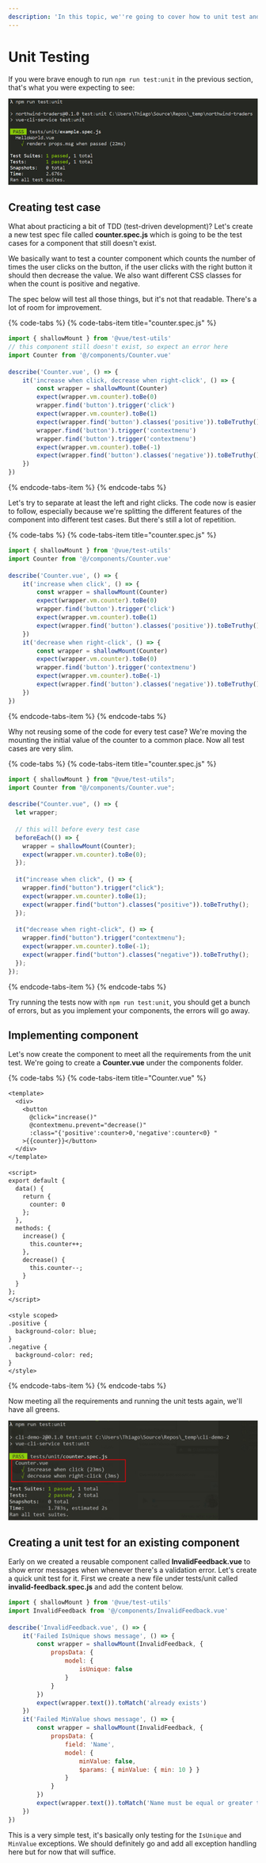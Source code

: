 ```yaml
---
description: 'In this topic, we''re going to cover how to unit test and also practice TDD'
---
```


# Unit Testing

If you were brave enough to run `npm run test:unit` in the previous section, that's what you were expecting to see:

![By default Jest automatically creates a sample test and it does pass :\)](../.gitbook/assets/unit-test-run.jpg)

## Creating test case

What about practicing a bit of TDD \(test-driven development\)? Let's create a new test spec file called **counter.spec.js** which is going to be the test cases for a component that still doesn't exist.

We basically want to test a counter component which counts the number of times the user clicks on the button, if the user clicks with the right button it should then decrease the value. We also want different CSS classes for when the count is positive and negative.

The spec below will test all those things, but it's not that readable. There's a lot of room for improvement.

{% code-tabs %}
{% code-tabs-item title="counter.spec.js" %}
```javascript
import { shallowMount } from '@vue/test-utils'
// this component still doesn't exist, so expect an error here
import Counter from '@/components/Counter.vue'

describe('Counter.vue', () => {
    it('increase when click, decrease when right-click', () => {
        const wrapper = shallowMount(Counter)
        expect(wrapper.vm.counter).toBe(0)
        wrapper.find('button').trigger('click')
        expect(wrapper.vm.counter).toBe(1)
        expect(wrapper.find('button').classes('positive')).toBeTruthy()
        wrapper.find('button').trigger('contextmenu')
        wrapper.find('button').trigger('contextmenu')
        expect(wrapper.vm.counter).toBe(-1)
        expect(wrapper.find('button').classes('negative')).toBeTruthy()
    })
})
```
{% endcode-tabs-item %}
{% endcode-tabs %}

Let's try to separate at least the left and right clicks. The code now is easier to follow, especially because we're splitting the different features of the component into different test cases. But there's still a lot of repetition.

{% code-tabs %}
{% code-tabs-item title="counter.spec.js" %}
```javascript
import { shallowMount } from '@vue/test-utils'
import Counter from '@/components/Counter.vue'

describe('Counter.vue', () => {
    it('increase when click', () => {
        const wrapper = shallowMount(Counter)
        expect(wrapper.vm.counter).toBe(0)
        wrapper.find('button').trigger('click')
        expect(wrapper.vm.counter).toBe(1)
        expect(wrapper.find('button').classes('positive')).toBeTruthy()
    })
    it('decrease when right-click', () => {
        const wrapper = shallowMount(Counter)
        expect(wrapper.vm.counter).toBe(0)
        wrapper.find('button').trigger('contextmenu')
        expect(wrapper.vm.counter).toBe(-1)
        expect(wrapper.find('button').classes('negative')).toBeTruthy()
    })
})
```
{% endcode-tabs-item %}
{% endcode-tabs %}

Why not reusing some of the code for every test case? We're moving the mounting the initial value of the counter to a common place. Now all test cases are very slim.

{% code-tabs %}
{% code-tabs-item title="counter.spec.js" %}
```javascript
import { shallowMount } from "@vue/test-utils";
import Counter from "@/components/Counter.vue";

describe("Counter.vue", () => {
  let wrapper;

  // this will before every test case
  beforeEach(() => {
    wrapper = shallowMount(Counter);
    expect(wrapper.vm.counter).toBe(0);
  });

  it("increase when click", () => {
    wrapper.find("button").trigger("click");
    expect(wrapper.vm.counter).toBe(1);
    expect(wrapper.find("button").classes("positive")).toBeTruthy();
  });

  it("decrease when right-click", () => {
    wrapper.find("button").trigger("contextmenu");
    expect(wrapper.vm.counter).toBe(-1);
    expect(wrapper.find("button").classes("negative")).toBeTruthy();
  });
});
```
{% endcode-tabs-item %}
{% endcode-tabs %}

Try running the tests now with `npm run test:unit`, you should get a bunch of errors, but as you implement your components, the errors will go away.

## Implementing component

Let's now create the component to meet all the requirements from the unit test. We're going to create a **Counter.vue** under the components folder.

{% code-tabs %}
{% code-tabs-item title="Counter.vue" %}
```markup
<template>
  <div>
    <button
      @click="increase()"
      @contextmenu.prevent="decrease()"
      :class="{'positive':counter>0,'negative':counter<0} "
    >{{counter}}</button>
  </div>
</template>

<script>
export default {
  data() {
    return {
      counter: 0
    };
  },
  methods: {
    increase() {
      this.counter++;
    },
    decrease() {
      this.counter--;
    }
  }
};
</script>

<style scoped>
.positive {
  background-color: blue;
}
.negative {
  background-color: red;
}
</style>
```
{% endcode-tabs-item %}
{% endcode-tabs %}

Now meeting all the requirements and running the unit tests again, we'll have all greens.

![](../.gitbook/assets/test-unit-run-pass.jpg)

## Creating a unit test for an existing component

Early on we created a reusable component called **InvalidFeedback.vue** to show error messages when whenever there's a validation error. Let's create a quick unit test for it. First we create a new file under tests/unit called **invalid-feedback.spec.js** and add the content below.

```javascript
import { shallowMount } from '@vue/test-utils'
import InvalidFeedback from '@/components/InvalidFeedback.vue'

describe('InvalidFeedback.vue', () => {
    it('Failed IsUnique shows message', () => {
        const wrapper = shallowMount(InvalidFeedback, {
            propsData: {
                model: {
                    isUnique: false
                }
            }
        })
        expect(wrapper.text()).toMatch('already exists')
    })
    it('Failed MinValue shows message', () => {
        const wrapper = shallowMount(InvalidFeedback, {
            propsData: {
                field: 'Name',
                model: {
                    minValue: false,
                    $params: { minValue: { min: 10 } }
                }
            }
        })
        expect(wrapper.text()).toMatch('Name must be equal or greater than 10.')
    })
})
```

This is a very simple test, it's basically only testing for the `IsUnique` and  `MinValue` exceptions. We should definitely go and add all exception handling here but for now that will suffice. 

